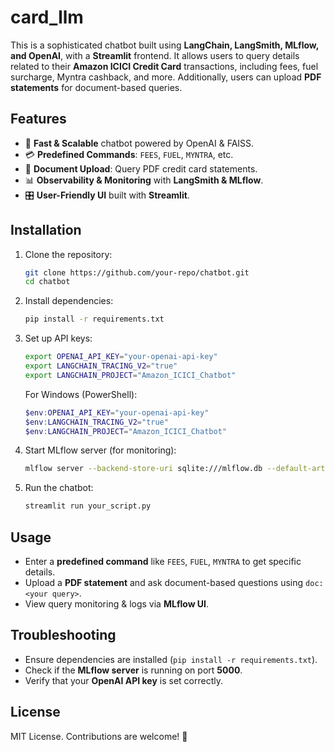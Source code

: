 # card_llm

This is a sophisticated chatbot built using **LangChain, LangSmith, MLflow, and OpenAI**, with a **Streamlit** frontend. It allows users to query details related to their **Amazon ICICI Credit Card** transactions, including fees, fuel surcharge, Myntra cashback, and more. Additionally, users can upload **PDF statements** for document-based queries.

## Features
- 🚀 **Fast & Scalable** chatbot powered by OpenAI & FAISS.
- 💳 **Predefined Commands**: `FEES`, `FUEL`, `MYNTRA`, etc.
- 📄 **Document Upload**: Query PDF credit card statements.
- 📊 **Observability & Monitoring** with **LangSmith & MLflow**.
- 🎛️ **User-Friendly UI** built with **Streamlit**.

## Installation

1. Clone the repository:
   ```bash
   git clone https://github.com/your-repo/chatbot.git
   cd chatbot
   ```

2. Install dependencies:
   ```bash
   pip install -r requirements.txt
   ```

3. Set up API keys:
   ```bash
   export OPENAI_API_KEY="your-openai-api-key"
   export LANGCHAIN_TRACING_V2="true"
   export LANGCHAIN_PROJECT="Amazon_ICICI_Chatbot"
   ```
   For Windows (PowerShell):
   ```powershell
   $env:OPENAI_API_KEY="your-openai-api-key"
   $env:LANGCHAIN_TRACING_V2="true"
   $env:LANGCHAIN_PROJECT="Amazon_ICICI_Chatbot"
   ```

4. Start MLflow server (for monitoring):
   ```bash
   mlflow server --backend-store-uri sqlite:///mlflow.db --default-artifact-root ./mlruns --host 0.0.0.0 --port 5000
   ```

5. Run the chatbot:
   ```bash
   streamlit run your_script.py
   ```

## Usage
- Enter a **predefined command** like `FEES`, `FUEL`, `MYNTRA` to get specific details.
- Upload a **PDF statement** and ask document-based questions using `doc: <your query>`.
- View query monitoring & logs via **MLflow UI**.

## Troubleshooting
- Ensure dependencies are installed (`pip install -r requirements.txt`).
- Check if the **MLflow server** is running on port **5000**.
- Verify that your **OpenAI API key** is set correctly.

## License
MIT License. Contributions are welcome! 🚀
